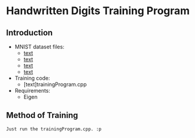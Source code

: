 # Handwritten Digits Training Program
## Introduction
+ MNIST dataset files:
    + [text](t10k-images.idx3-ubyte) 
    + [text](t10k-labels.idx1-ubyte) 
    + [text](train-images.idx3-ubyte) 
    + [text](train-labels.idx1-ubyte)
+ Training code:
    + [text]trainingProgram.cpp
+ Requirements:
    + Eigen
## Method of Training
    Just run the trainingProgram.cpp. :p
